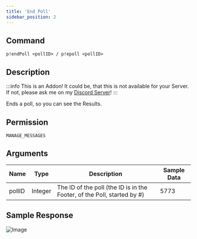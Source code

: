 ```yaml
---
title: 'End Poll'
sidebar_position: 2
---
```


## Command
```
p!endPoll <pollID> / p!epoll <pollID>
```

## Description
:::info
This is an Addon! It could be, that this is not available for your Server. If not, please ask me on my [Discord Server](https://discord.gg/rsTpm8e)!
:::

Ends a poll, so you can see the Results.

## Permission
`MANAGE_MESSAGES`

## Arguments
| Name | Type | Description | Sample Data |
| ---- | ---- | ----------- | ----------- |
| pollID | Integer | The ID of the poll (the ID is in the Footer, of the Poll, started by #) | 5773 |

## Sample Response
![Image](https://cdn.herrtxbias.net/Discord_MKktx2RfDW.png)
